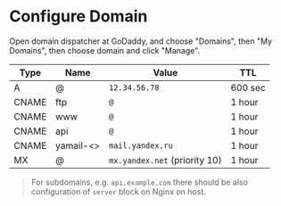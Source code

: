 # Configure Domain

Open domain dispatcher at GoDaddy, and choose "Domains", then "My Domains", then choose domain and click "Manage".

| Type | Name | Value | TTL |
| ----- | ----- | ----- | ----- |
| A | @ | `12.34.56.78` | 600 sec |
| CNAME | ftp | `@` | 1 hour |
| CNAME | www | `@` | 1 hour |
| CNAME | api | `@` | 1 hour |
| CNAME | yamail-<> | `mail.yandex.ru` | 1 hour |
| MX | @ | `mx.yandex.net` (priority 10) | 1 hour |

> For subdomains, e.g. `api.example.com` there should be also configuration of `server` block on Nginx on host.
